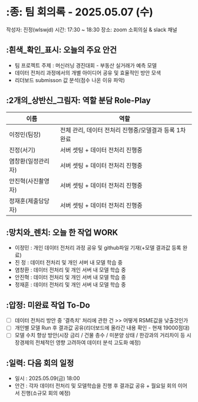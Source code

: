 # :종: 팀 회의록 - 2025.05.07 (수)
작성자: 진정(wlswjd)
시간: 17:30 ~ 18:30
장소: zoom 소회의실 & slack 채널
## :흰색_확인_표시: 오늘의 주요 안건
- 팀 프로젝트 주제 : 머신러닝 경진대회 - 부동산 실거래가 예측 모델
- 데이터 전처리 과정에서의 개별 아이디어 공유 및 효율적인 방안 모색
- 리더보드 submisson 값 분석(점수 나온 이유 파악)
## :2개의_상반신_그림자: 역할 분담 Role-Play
| 이름 | 역할 |
|------|------|
| 이정민(팀장) | 전체 관리, 데이터 전처리 진행중/모델결과 등록 1차 완료 |
| 진정(서기) | 서버 셋팅 + 데이터 전처리 진행중 |
| 염창환(일정관리자) | 서버 셋팅 + 데이터 전처리 진행중 |
| 안진혁(사진촬영자) | 서버 셋팅 + 데이터 전처리 진행중 |
| 정재훈(제출담당자) | 서버 셋팅 + 데이터 전처리 진행중 |
## :망치와_렌치: 오늘 한 작업 WORK
- 이정민 : 개인 데이터 전처리 과정 공유 및 github파일 기재(+모델 결과값 등록 완료)
- 진 정 : 데이터 전처리 및 개인 서버 내 모델 학습 중
- 염창환 : 데이터 전처리 및 개인 서버 내 모델 학습 중
- 안진혁 : 데이터 전처리 및 개인 서버 내 모델 학습 중
- 정재훈 : 데이터 전처리 및 개인 서버 내 모델 학습 중
## :압정: 미완료 작업 To-Do
- [ ] 데이터 전처리 방안 중 '결측치' 처리에 관한 건 >> 어떻게 RSME값을 낮출것인가
- [ ] 개인별 모델 Run 후 결과값 공유(리더보드에 올라간 내용 확인 - 현재 19000점대)
- [ ] 모델 수치 향상 방안(시장 금리 / 건물 층수 / 미분양 상태 / 한강과의 거리차이 등 시장경제의 전체적인 영향 고려하여 데이터 분석 고도화 예정)
## :일력: 다음 회의 일정
- 일시 : 2025.05.09(금) 18:00
- 안건 : 각자 데이터 전처리 및 모델학습을 진행 후 결과값 공유 + 월요일 회의 이어서 진행(소규모 회의 예정)
